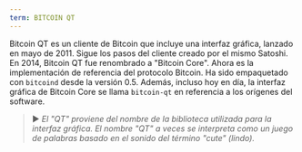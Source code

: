 ```yaml
---
term: BITCOIN QT
---
```


Bitcoin QT es un cliente de Bitcoin que incluye una interfaz gráfica, lanzado en mayo de 2011. Sigue los pasos del cliente creado por el mismo Satoshi. En 2014, Bitcoin QT fue renombrado a "Bitcoin Core". Ahora es la implementación de referencia del protocolo Bitcoin. Ha sido empaquetado con `bitcoind` desde la versión 0.5. Además, incluso hoy en día, la interfaz gráfica de Bitcoin Core se llama `bitcoin-qt` en referencia a los orígenes del software.

> ► *El "QT" proviene del nombre de la biblioteca utilizada para la interfaz gráfica. El nombre "QT" a veces se interpreta como un juego de palabras basado en el sonido del término "cute" (lindo).*